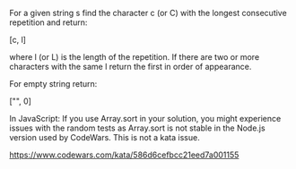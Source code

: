For a given string s find the character c (or C) with the longest consecutive
repetition and return:

[c, l]

where l (or L) is the length of the repetition.
If there are two or more characters with the same l return the first in order of appearance.

For empty string return:

["", 0]

In JavaScript: If you use Array.sort in your solution,
you might experience issues with the random tests as
Array.sort is not stable in the Node.js version used by CodeWars. This is not a kata issue.

https://www.codewars.com/kata/586d6cefbcc21eed7a001155
